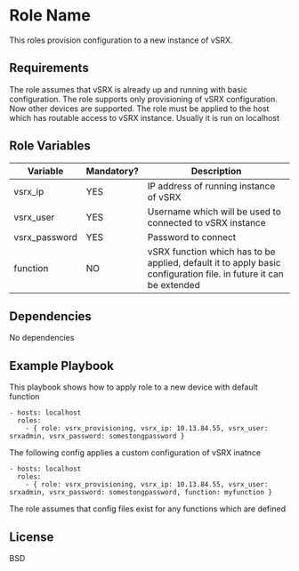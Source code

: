 Role Name
=========

This roles provision configuration to a new instance of vSRX.

Requirements
------------

The role assumes that vSRX is already up and running with basic configuration. The role supports only provisioning of vSRX configuration. Now other devices are supported. The role must be applied to the host which has routable access to vSRX instance. Usually it is run on localhost

Role Variables
--------------

Variable | Mandatory? | Description
-------- | ---------- | -----------
vsrx_ip  | YES | IP address of running instance of vSRX
vsrx_user | YES | Username which will be used to connected to vSRX instance
vsrx_password | YES | Password to connect
function | NO | vSRX function which has to be applied, default it to apply basic configuration file. in future it can be extended


Dependencies
------------

No dependencies

Example Playbook
----------------

This playbook shows how to apply role to a new device with default function
```
- hosts: localhost
  roles:
    - { role: vsrx_provisioning, vsrx_ip: 10.13.84.55, vsrx_user: srxadmin, vsrx_password: somestongpassword }
```
The following config applies a custom configuration of vSRX inatnce
```
- hosts: localhost
  roles:
    - { role: vsrx_provisioning, vsrx_ip: 10.13.84.55, vsrx_user: srxadmin, vsrx_password: somestongpassword, function: myfunction }
```
The role assumes that config files exist for any functions which are defined

License
-------

BSD

